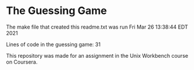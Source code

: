 # The Guessing Game  
The make file that created this readme.txt was run Fri Mar 26 13:38:44 EDT 2021  

Lines of code in the guessing game: 
      31

This repository was made for an assignment in the Unix Workbench course on Coursera.
